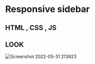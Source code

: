# Responsive sidebar

## HTML , CSS , JS

## LOOK

![Screenshot 2022-05-31 213923](https://user-images.githubusercontent.com/91176055/171229784-bafcd02b-071b-4bbd-b291-24533c9c04b0.png)
